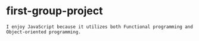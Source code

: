 # first-group-project

    I enjoy JavaScript because it utilizes both Functional programming and Object-oriented programming.
